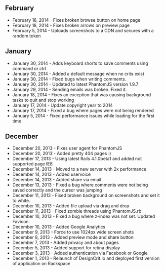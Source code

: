 ## February
- February 18, 2014 - Fixes broken browse button on home page
- February 18, 2014 - Fixes broken arrows on preview page
- February 5, 2014 - Uploads screenshots to a CDN and secures with a random token

## January
- January 30, 2014 - Adds keyboard shorts to save comments using command or ctrl
- January 30, 2014 - Added a default message when no crits exist
- January 30, 2014 - Fixed bugs when writing comments.
- January 30, 2014 - Updated to latest PhantomJS version 1.9.7
- January 29, 2014 - Sending emails was broken. Fixed it.
- January 18, 2014 - Fixes an exception that was causing background tasks to quit and stop working
- January 17, 2014 - Update copyright year to 2014
- January 17, 2014 - Fixed a bug where pages were not being rendered
- January 5, 2014 - Fixed performance issues while loading for the first time

## December
- December 20, 2013 - Fixes user agent for PhantomJS
- December 20, 2013 - Added pretty 404 pages :)
- December 17, 2013 - Using latest Rails 4.1.0beta1 and added not supported page IE8
- December 14, 2013 - Moved to a new server with 2x performance
- December 14, 2013 - Added uservoice
- December 14, 2013 - Added share via email
- December 13, 2013 - Fixed a bug where comments were not being saved correctly and the cursor was jumping
- December 11, 2013 - Fixed broken background on screenshots and set it to white.
- December 10, 2013 - Added file upload via drag and drop
- December 11, 2013 - Fixed zombie threads using PhantomJS.rb
- December 10, 2013 - Fixed a bug where z-index was not set. Updated Favicon.
- December 10, 2013 - Added Google Analytics
- December 9, 2013 - Force to use 1024px wide screen shots
- December 8, 2013 - Added preview mode and share button
- December 7, 2013 - Added privacy and about pages
- December 5, 2013 - Added support for retina display
- December 3, 2013 - Added authentication via Facebook or Google
- December 1, 2013 - Relaunch of DesignCrit.io and deployed first version of application on Rackspace
